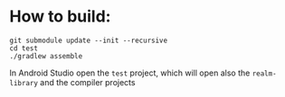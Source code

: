 # How to build:

```
git submodule update --init --recursive
cd test
./gradlew assemble
```
In Android Studio open the `test` project, which will open also the `realm-library` and the compiler projects
